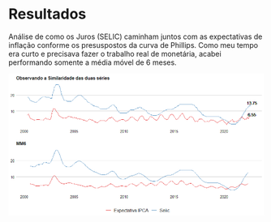 # Resultados

Análise de como os Juros (SELIC) caminham juntos com as expectativas de inflação conforme os presuspostos da curva de Phillips.
Como meu tempo era curto e precisava fazer o trabalho real de monetária, acabei performando somente a média móvel de 6 meses.

	
![image](https://github.com/ericopenteado/Economia-Monetaria/blob/main/Expectativa%20de%20Infla%C3%A7%C3%A3o%20versus%20Juros.png)
